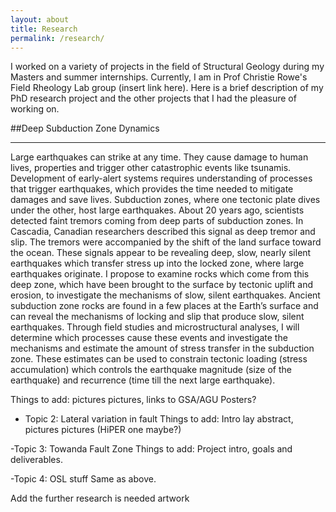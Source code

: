 ```yaml
---
layout: about
title: Research
permalink: /research/
---
```


I worked on a variety of projects in the field of Structural Geology during my Masters and summer internships. Currently, I am in Prof Christie Rowe's Field Rheology Lab group (insert link here). Here is a brief description of my PhD research project and the other projects that I had the pleasure of working on. 


##Deep Subduction Zone Dynamics

---------------------------------

  Large earthquakes can strike at any time. They cause damage to human lives, properties and trigger other catastrophic events like tsunamis. Development of early-alert systems requires understanding of processes that trigger earthquakes, which provides the time needed to mitigate damages and save lives.
Subduction zones, where one tectonic plate dives under the other, host large earthquakes. About 20 years ago, scientists detected faint tremors coming from deep parts of subduction zones. In Cascadia, Canadian researchers described this signal as deep tremor and slip. The tremors were accompanied by the shift of the land surface toward the
ocean. These signals appear to be revealing deep, slow, nearly silent earthquakes which transfer stress up into the locked zone, where large earthquakes originate. I propose to examine rocks which come from this deep zone, which have been brought to the surface by tectonic uplift and erosion, to investigate the mechanisms of slow, silent
earthquakes.
Ancient subduction zone rocks are found in a few places at the Earth’s surface and can reveal the mechanisms of locking and slip that produce slow, silent earthquakes. Through field studies and microstructural analyses, I will determine which processes cause these events and investigate the mechanisms and estimate the amount of stress
transfer in the subduction zone. These estimates can be used to constrain tectonic loading (stress accumulation) which controls the earthquake magnitude (size of the earthquake) and recurrence (time till the next large earthquake).

 
  
  
  Things to add: pictures pictures, links to GSA/AGU Posters? 
- Topic 2: Lateral variation in fault
  Things to add: Intro lay abstract, pictures pictures (HiPER one maybe?)

-Topic 3: Towanda Fault Zone
  Things to add: Project intro, goals and deliverables.

-Topic 4: OSL stuff
  Same as above.

Add the further research is needed artwork
